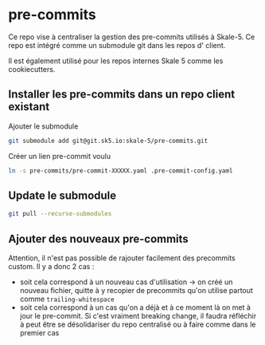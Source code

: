 # pre-commits

Ce repo vise à centraliser la gestion des pre-commits utilisés à Skale-5.
Ce repo est intégré comme un submodule git dans les repos d' client.

Il est également utilisé pour les repos internes Skale 5 comme les cookiecutters.

## Installer les pre-commits dans un repo client existant

Ajouter le submodule

```bash
git submodule add git@git.sk5.io:skale-5/pre-commits.git
```

Créer un lien pre-commit voulu

```bash
ln -s pre-commits/pre-commit-XXXXX.yaml .pre-commit-config.yaml
```

## Update le submodule

```bash
git pull --recurse-submodules
```
## Ajouter des nouveaux pre-commits

Attention, il n'est pas possible de rajouter facilement des precommits custom.
Il y a donc 2 cas :
- soit cela correspond à un nouveau cas d'utilisation -> on créé un nouveau fichier, quitte à y recopier de precommits qu'on utilise partout comme `trailing-whitespace`
- soit cela correspond à un cas qu'on a déjà et à ce moment là on met à jour le pre-commit. Si c'est vraiment breaking change, il faudra réfléchir à peut être se désolidariser du repo centralisé ou à faire comme dans le premier cas
